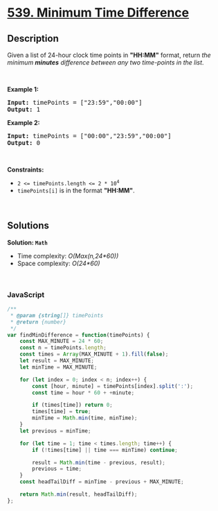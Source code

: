# [539. Minimum Time Difference](https://leetcode.com/problems/minimum-time-difference)

## Description

<div class="elfjS" data-track-load="description_content">Given a list of 24-hour clock time points in <strong>"HH:MM"</strong> format, return <em>the minimum <b>minutes</b> difference between any two time-points in the list</em>.
<p>&nbsp;</p>
<p><strong class="example">Example 1:</strong></p>
<pre><strong>Input:</strong> timePoints = ["23:59","00:00"]
<strong>Output:</strong> 1
</pre><p><strong class="example">Example 2:</strong></p>
<pre><strong>Input:</strong> timePoints = ["00:00","23:59","00:00"]
<strong>Output:</strong> 0
</pre>
<p>&nbsp;</p>
<p><strong>Constraints:</strong></p>

<ul>
	<li><code>2 &lt;= timePoints.length &lt;= 2 * 10<sup>4</sup></code></li>
	<li><code>timePoints[i]</code> is in the format <strong>"HH:MM"</strong>.</li>
</ul>
</div>

<p>&nbsp;</p>

## Solutions

**Solution: `Math`**
- Time complexity: <em>O(Max(n,24*60))</em>
- Space complexity: <em>O(24*60)</em>

<p>&nbsp;</p>

### **JavaScript**

```js
/**
 * @param {string[]} timePoints
 * @return {number}
 */
var findMinDifference = function(timePoints) {
    const MAX_MINUTE = 24 * 60;
    const n = timePoints.length;
    const times = Array(MAX_MINUTE + 1).fill(false);
    let result = MAX_MINUTE;
    let minTime = MAX_MINUTE;

    for (let index = 0; index < n; index++) {
        const [hour, minute] = timePoints[index].split(':');
        const time = hour * 60 + +minute;

        if (times[time]) return 0;
        times[time] = true;
        minTime = Math.min(time, minTime);
    }
    let previous = minTime;

    for (let time = 1; time < times.length; time++) {
        if (!times[time] || time === minTime) continue;

        result = Math.min(time - previous, result);
        previous = time;
    }
    const headTailDiff = minTime - previous + MAX_MINUTE;

    return Math.min(result, headTailDiff);
};
```
